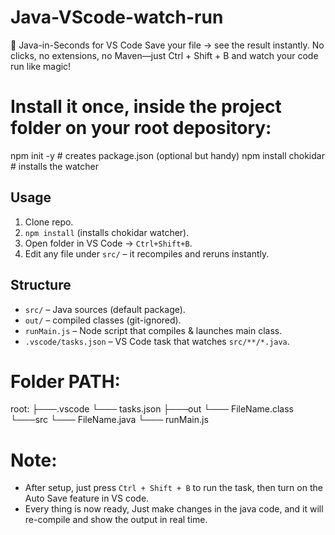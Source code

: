 # Java-VScode-watch-run
🚀 Java-in-Seconds for VS Code Save your file → see the result instantly. No clicks, no extensions, no Maven—just Ctrl + Shift + B and watch your code run like magic!

# Install it once, inside the project folder on your root depository:
npm init -y                # creates package.json (optional but handy)
npm install chokidar       # installs the watcher

## Usage
1. Clone repo.
2. `npm install`   (installs chokidar watcher).
3. Open folder in VS Code → `Ctrl+Shift+B`.
4. Edit any file under `src/` – it recompiles and reruns instantly.

## Structure
- `src/`            – Java sources (default package).
- `out/`            – compiled classes (git-ignored).
- `runMain.js`      – Node script that compiles & launches main class.
- `.vscode/tasks.json` – VS Code task that watches `src/**/*.java`.

# Folder PATH:
root:
├───.vscode
      └─── tasks.json
├───out
    └─── FileName.class
└───src
    └─── FileName.java
└─── runMain.js

# Note:
- After setup, just press `Ctrl + Shift + B` to run the task, then turn on the Auto Save feature in VS code.
- Every thing is now ready, Just make changes in the java code, and it will re-compile and show the output in real time.

